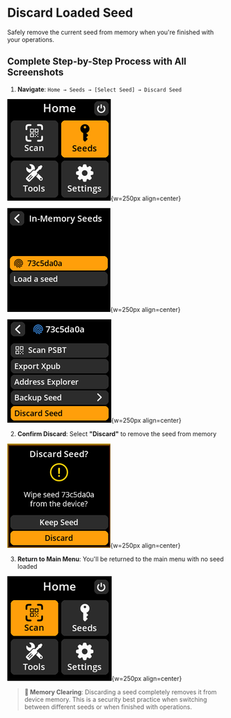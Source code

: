 # Discard Loaded Seed

Safely remove the current seed from memory when you're finished with your operations.

## Complete Step-by-Step Process with All Screenshots

1. **Navigate**: `Home → Seeds → [Select Seed] → Discard Seed`

![Seeds navigation flow](images/SeedOptionSelectView_tv_en.png){w=250px align=center}

![Address format selection](images/SavedSeedSelectView_tv_en.png){w=250px align=center}

![Seed menu with Discard Seed option](images/DiscardSeedSelectView_tv_en.png){w=250px align=center}

2. **Confirm Discard**: Select **"Discard"** to remove the seed from memory

![Seed discard screen](images/DiscardSeedMainMenuView_tv_en.png){w=250px align=center}

3. **Return to Main Menu**: You'll be returned to the main menu with no seed loaded

![Main menu after seed discard](images/MainMenuView_tv_en.png){w=250px align=center}

> **🧹 Memory Clearing**: Discarding a seed completely removes it from device memory. This is a security best practice when switching between different seeds or when finished with operations.

